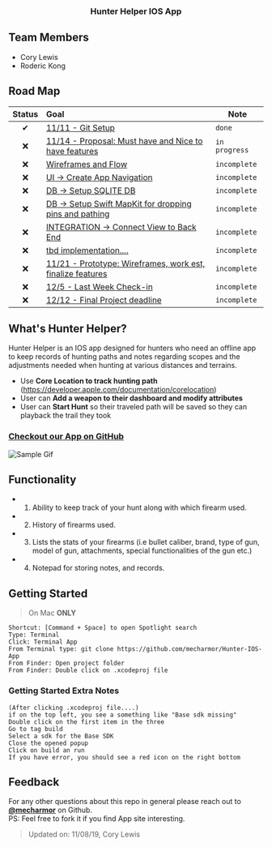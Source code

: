 <h3 align="center">
Hunter Helper IOS App
</h3>

## Team Members
- Cory Lewis
- Roderic Kong

## Road Map
| Status | Goal | Note |
| :---: | :--- | --- |
| ✔ | [11/11 - Git Setup](https://github.com/mecharmor) | `done` |
| ❌ | [11/14 - Proposal: Must have and Nice to have features](https://github.com/mecharmor) |`in progress`|
| ❌ | [Wireframes and Flow](https://github.com/ipfs/pm/pull/131) | `incomplete` |
| ❌ | [UI -> Create App Navigation](https://github.com/ipfs/pm/pull/131) | `incomplete` |
| ❌ | [DB -> Setup SQLITE DB](https://github.com/mecharmor) |`incomplete`|
| ❌ | [DB -> Setup Swift MapKit for dropping pins and pathing](https://github.com/mecharmor) | `incomplete` |
| ❌ | [INTEGRATION -> Connect View to Back End](https://github.com/mecharmor) | `incomplete` |
| ❌ | [tbd implementation....](https://github.com/mecharmor) | `incomplete` |
| ❌ | [11/21 - Prototype: Wireframes, work est, finalize features ](https://github.com/mecharmor) |`incomplete`|
| ❌ | [12/5 - Last Week Check-in ](https://github.com/mecharmor) |`incomplete`|
| ❌ | [12/12 - Final Project deadline ](https://github.com/mecharmor) |`incomplete`|

## What's Hunter Helper?

Hunter Helper is an IOS app designed for hunters who need an offline app to keep records of hunting paths and notes regarding scopes and the adjustments needed when hunting at various distances and terrains.

- Use **Core Location to track hunting path** (https://developer.apple.com/documentation/corelocation)
- User can **Add a weapon to their dashboard and modify attributes**
- User can **Start Hunt** so their traveled path will be saved so they can playback the trail they took

### [Checkout our App on GitHub ](https://github.com/mecharmor/Hunter-IOS-App)
![Sample Gif](https://media.giphy.com/media/1HZ1wggAdwVIA/giphy.gif)


## Functionality
- 1. Ability to keep track of your hunt along with which firearm used.
- 2. History of firearms used.
- 3. Lists the stats of your firearms (i.e bullet caliber, brand, type of gun, model of gun, attachments, special functionalities of the gun etc.) 
- 4. Notepad for storing notes, and records.

## Getting Started
> On Mac **ONLY**
```
Shortcut: [Command + Space] to open Spotlight search
Type: Terminal
Click: Terminal App 
From Terminal type: git clone https://github.com/mecharmor/Hunter-IOS-App
From Finder: Open project folder
From Finder: Double click on .xcodeproj file
```

### Getting Started Extra Notes
```
(After clicking .xcodeproj file....)
if on the top left, you see a something like "Base sdk missing"
Double click on the first item in the three
Go to tag build
Select a sdk for the Base SDK
Close the opened popup
Click on build an run
If you have error, you should see a red icon on the right bottom
```

## Feedback
For any other questions about this repo in general please reach out to [**@mecharmor**](https://github.com/mecharmor) on Github. <br>
PS: Feel free to fork it if you find App site interesting.



> Updated on: 11/08/19, Cory Lewis
